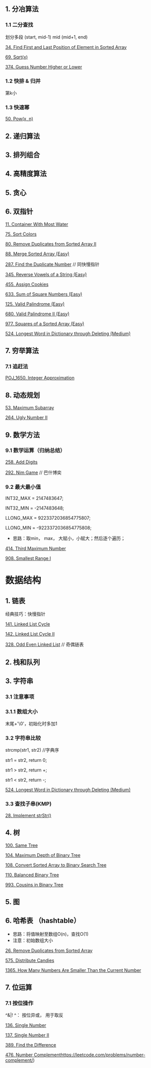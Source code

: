 ## 1. 分冶算法

### 1.1 二分查找

划分多段
(start, mid-1) mid (mid+1, end)

[34. Find First and Last Position of Element in Sorted Array](https://leetcode.com/problems/find-first-and-last-position-of-element-in-sorted-array/)

[69. Sqrt(x)](https://leetcode.com/problems/sqrtx/)

[374. Guess Number Higher or Lower](https://leetcode.com/problems/guess-number-higher-or-lower/)

### 1.2 快排 & 归并

第k小

### 1.3 快速幂

[50. Pow(x, n)](https://leetcode.com/problems/powx-n/)



## 2. 递归算法
## 3. 排列组合
## 4. 高精度算法
## 5. 贪心
## 6. 双指针

[11. Container With Most Water](https://leetcode.com/problems/container-with-most-water/)

[75. Sort Colors](https://leetcode.com/problems/sort-colors/)

[80. Remove Duplicates from Sorted Array II](https://leetcode.com/problems/remove-duplicates-from-sorted-array-ii/)

[88. Merge Sorted Array (Easy)](https://leetcode.com/problems/merge-sorted-array/submissions/)

[287. Find the Duplicate Number](https://leetcode.com/problems/find-the-duplicate-number/submissions/) // 同快慢指针

[345. Reverse Vowels of a String (Easy)](https://leetcode.com/problems/reverse-vowels-of-a-string/)

[455. Assign Cookies](https://leetcode.com/problems/assign-cookies/)

[633. Sum of Square Numbers (Easy)](https://leetcode.com/problems/sum-of-square-numbers/submissions/)

[125. Valid Palindrome (Easy)](https://leetcode.com/problems/valid-palindrome/submissions/)

[680. Valid Palindrome II (Easy)](https://leetcode.com/problems/valid-palindrome-ii/submissions/)

[977. Squares of a Sorted Array (Easy)](https://leetcode.com/problems/squares-of-a-sorted-array/submissions/)

[524. Longest Word in Dictionary through Deleting (Medium)](https://leetcode.com/problems/longest-word-in-dictionary-through-deleting/submissions/)



## 7. 穷举算法

### 7.1 追赶法

[POJ_1650. Integer Approximation](http://poj.org/problem?id=1650)



## 8. 动态规划

[53. Maximum Subarray](https://leetcode.com/problems/maximum-subarray/)

[264. Ugly Number II](https://leetcode.com/problems/ugly-number-ii/)



## 9. 数学方法

### 9.1 数学运算（归纳总结）

[258. Add Digits](https://leetcode.com/problems/add-digits/)

[292. Nim Game](https://leetcode.com/problems/nim-game/) // 巴什博奕



### 9.2 最大最小值

INT32\_MAX = 2147483647;

INT32\_MIN = -2147483648;

LLONG\_MAX = 9223372036854775807;

LLONG\_MIN = -9223372036854775808;

* 思路：取min， max， 大赋小，小赋大；然后逐个遍历；

[414. Third Maximum Number](https://leetcode.com/problems/third-maximum-number/)

[908. Smallest Range I](https://leetcode.com/problems/smallest-range-i/)



# 数据结构

## 1. 链表

经典技巧：快慢指针

[141. Linked List Cycle](https://leetcode.com/problems/linked-list-cycle/)

[142. Linked List Cycle II](https://leetcode.com/problems/linked-list-cycle-ii/submissions/)

[328. Odd Even Linked List](https://leetcode.com/problems/odd-even-linked-list/submissions/) // 奇偶链表

## 2. 栈和队列

## 3. 字符串
### 3.1 注意事项
### 3.1.1 数组大小
末尾+'\0'，初始化时多加1
### 3.2 字符串比较
strcmp(str1, str2)  //字典序

str1 = str2, return 0;

str1 > str2, return +;

str1 < str2, return -;

[524. Longest Word in Dictionary through Deleting (Medium)](https://leetcode.com/problems/longest-word-in-dictionary-through-deleting/submissions/)

### 3.3 查找子串(KMP)

[28. Implement strStr()](https://leetcode.com/problems/implement-strstr/)

## 4. 树
[100. Same Tree](https://leetcode.com/problems/same-tree/)

[104. Maximum Depth of Binary Tree](https://leetcode.com/problems/maximum-depth-of-binary-tree/)

[108. Convert Sorted Array to Binary Search Tree](https://leetcode.com/problems/convert-sorted-array-to-binary-search-tree/)

[110. Balanced Binary Tree](https://leetcode.com/problems/balanced-binary-tree/)

[993. Cousins in Binary Tree](https://leetcode.com/problems/cousins-in-binary-tree/)

## 5. 图

## 6. 哈希表 （hashtable）

* 思路：将值映射至数组O(n)，查找O(1)
* 注意：初始数组大小

[26. Remove Duplicates from Sorted Array](https://leetcode.com/problems/remove-duplicates-from-sorted-array/)

[575. Distribute Candies](https://leetcode.com/problems/distribute-candies/)

[1365. How Many Numbers Are Smaller Than the Current Number](https://leetcode.com/problems/how-many-numbers-are-smaller-than-the-current-number/)

## 7. 位运算

### 7.1 按位操作

^&|!
^： 按位异或， 用于取反

[136. Single Number](https://leetcode.com/problems/single-number/)

[137. Single Number II](https://leetcode.com/problems/single-number-ii/)

[389. Find the Difference](https://leetcode.com/problems/find-the-difference/)

[476. Number Complement](https://leetcode.com/problems/number-complement/)https://leetcode.com/problems/number-complement/)